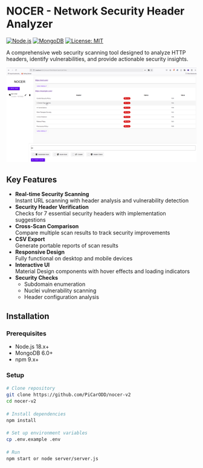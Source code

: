 # NOCER - Network Security Header Analyzer

[![Node.js](https://img.shields.io/badge/Node.js-18.x-green)](https://nodejs.org/)
[![MongoDB](https://img.shields.io/badge/MongoDB-6.0+-brightgreen)](https://www.mongodb.com/)
[![License: MIT](https://img.shields.io/badge/License-MIT-blue.svg)](https://opensource.org/licenses/MIT)

A comprehensive web security scanning tool designed to analyze HTTP headers, identify vulnerabilities, and provide actionable security insights.

![NOCER Interface](https://github.com/PiCarODD/nocer-v2/blob/main/public/css/image.png) 

## Key Features

- **Real-time Security Scanning**  
  Instant URL scanning with header analysis and vulnerability detection
- **Security Header Verification**  
  Checks for 7 essential security headers with implementation suggestions
- **Cross-Scan Comparison**  
  Compare multiple scan results to track security improvements
- **CSV Export**  
  Generate portable reports of scan results
- **Responsive Design**  
  Fully functional on desktop and mobile devices
- **Interactive UI**  
  Material Design components with hover effects and loading indicators
- **Security Checks**  
  - Subdomain enumeration
  - Nuclei vulnerability scanning
  - Header configuration analysis

## Installation

### Prerequisites
- Node.js 18.x+
- MongoDB 6.0+
- npm 9.x+

### Setup
```bash
# Clone repository
git clone https://github.com/PiCarODD/nocer-v2
cd nocer-v2

# Install dependencies
npm install

# Set up environment variables
cp .env.example .env

# Run
npm start or node server/server.js
